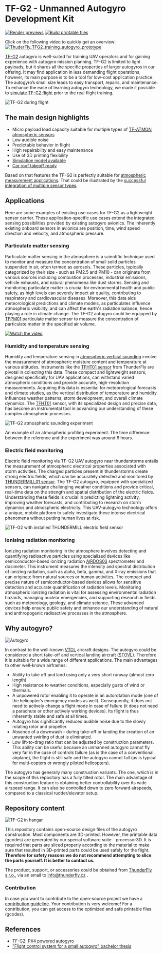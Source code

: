 # TF-G2 - Unmanned Autogyro Development Kit

[![Render previews](https://github.com/ThunderFly-aerospace/TF-G2/actions/workflows/render_previews.yml/badge.svg)](https://github.com/ThunderFly-aerospace/TF-G2/actions/workflows/render_previews.yml)
[![Build printable files](https://github.com/ThunderFly-aerospace/TF-G2/actions/workflows/printable_files.yml/badge.svg)](https://github.com/ThunderFly-aerospace/TF-G2/actions/workflows/printable_files.yml)

Click on the following video to quickly get an overview: 
[![ThuderFly_TFG2_training_autogyro_prototype](https://user-images.githubusercontent.com/5196729/144823035-37a70a1a-de21-4eb6-ab80-2aa2d4ea78db.gif)](http://www.youtube.com/watch?v=6PtS-MwnM_8)

[TF-G2](https://www.thunderfly.cz/tf-g2.html) autogyro is well-suited for training UAV operators and for gaining experience with autogyro mission planning. TF-G2 is limited to light payloads, but it shares all the specific properties of larger autogyros in our offering. It may find application in less demanding flight operations, however, its main purpose is to be a tool for low-cost application practice. The autogyro’s small size leads to easy transport, repairs, and maintenance.
To enhance the ease of learning autogyro technology, we made it possible to [simulate TF-G2 flight](https://github.com/ThunderFly-aerospace/PX4-FlightGear-Bridge) prior to the real flight training.

![TF-G2 during flight](/doc/img/TF-G2_fly_clouds.jpg)

## The main design highlights

  * Micro payload load capacity suitable for multiple types of [TF-ATMON atmospheric sensors](https://www.thunderfly.cz/tf-atmon.html)
  * Low audible noise
  * Predictable behavior in flight
  * High repairability and easy maintenance
  * Use of 3D printing flexibility
  * [Simulation model available](https://github.com/ThunderFly-aerospace/FlightGear-TF-G2)
  * [Car roof takeoff ready](https://github.com/ThunderFly-aerospace/TF-SIMPLEPLATFORM)

Based on that features the TF-G2 is perfectly suitable for [atmospheric measurement applications](https://www.thunderfly.cz/tf-atmon.html). That could be illustrated by the [successful integration of multiple sensor types](https://github.com/ThunderFly-aerospace/TFUNIPAYLOAD01). 

## Applications
Here are some examples of existing use cases for TF-G2 as a lightweight sensor carrier. These application-specific use cases extend the integrated sensing possibilities provided by existing autogyro avionics. The inherently existing onboard sensors in avionics are position, time, wind speed direction and velocity, and atmospheric pressure.

### Particulate matter sensing

Particulate matter sensing in the atmosphere is a scientific technique used to monitor and measure the concentration of small solid particles suspended in air, often termed as aerosols. These particles, typically categorized by their size - such as PM2.5 and PM10 - can originate from various sources including combustion processes, industrial emissions, vehicle exhausts, and natural phenomena like dust storms. Sensing and monitoring particulate matter is crucial for environmental health and public safety, as high levels can severely impact air quality, contributing to respiratory and cardiovascular diseases. Moreover, this data aids meteorological predictions and climate models, as particulates influence atmospheric visibility, and can affect the earth's radiation balance, hence playing a role in climate change. The TF-G2 autogyro could be equipped by [TFPM01](https://github.com/ThunderFly-aerospace/TFPM01) particulate matter sensor to measure the concentration of particulate matter in the specified air volume. 

[ ![Watch the video](https://img.youtube.com/vi/KUhktPDEi8I/hqdefault.jpg) ](https://www.youtube.com/watch?v=KUhktPDEi8I)


### Humidity and temperature sensing

Humidity and temperature sensing in [atmospheric vertical sounding](https://en.wikipedia.org/wiki/Atmospheric_sounding) involve the measurement of atmospheric moisture content and temperature at various altitudes. Instruments like the [TFHT01 sensor](https://github.com/ThunderFly-aerospace/TFHT01)  from ThunderFly are pivotal in collecting this data. These compact and lightweight sensors, designed specifically for UAV applications, can withstand varied atmospheric conditions and provide accurate, high-resolution measurements. Acquiring this data is essential for meteorological forecasts and climate studies, as the vertical distribution of temperature and humidity influences weather patterns, storm development, and overall climate dynamics. The [TFHT01](https://github.com/ThunderFly-aerospace/TFHT01) sensor, with its specialized design and precise data, has become an instrumental tool in advancing our understanding of these complex atmospheric processes.

![TF-G2 atmospheric sounding experiment](https://github.com/ThunderFly-aerospace/TFHT01/blob/TFHT01B/doc/img/TFHT_vertical_profile_measurement.png)

An example of an atmospheric profiling experiment. The time difference between the reference and the experiment was around 6 hours. 

### Electric field monitoring

Electric field monitoring via TF-G2 UAV autogyro near thunderstorms entails the measurement of atmospheric electrical properties associated with storm activities. The charged particles present in thunderstorms create strong electric fields, which can be accurately detected and monitored by [THUNDERMILL01 sensor](https://github.com/UniversalScientificTechnologies/THUNDERMILL01). The TF-G2 autogyro, equipped with specialized sensors, can navigate challenging weather conditions and provide critical, real-time data on the strength and spatial distribution of the electric fields. Understanding these fields is crucial in predicting lightning activity, improving weather forecasts, and contributing to research on storm dynamics and atmospheric electricity. This UAV-autogyro technology offers a unique, mobile platform to safely investigate these intense electrical phenomena without putting human lives at risk.

![TF-G2 with installed THUNDERMILL electric field sensor](./doc/img/TF-G2_THUNDERMILL.jpg)

### Ionising radiation monitoring

Ionizing radiation monitoring in the atmosphere involves detecting and quantifying radioactive particles using specialized devices like semiconductor-based ionizing radiation [AIRDOS03](https://www.ust.cz/UST-dosimeters/AIRDOS/#airdos03-uavdos) spectrometer and dosimeter. This instrument measures the intensity and spectral distribution of ionizing radiation, such as alpha, beta, gamma, and X-ray emissions that can originate from natural sources or human activities. The compact and precise nature of semiconductor-based devices allows for sensitive detection and accurate quantification of radiation levels. Monitoring atmospheric ionizing radiation is vital for assessing environmental radiation hazards, managing nuclear emergencies, and supporting research in fields such as meteorology, geology, and climate science. These advanced devices help ensure public safety and enhance our understanding of natural and anthropogenic radioactive processes in the atmosphere.

## Why autogyro? 

![Autogyro](https://imgs.xkcd.com/comics/autogyros.png)

In contrast to the well-known [VTOL](https://en.wikipedia.org/wiki/VTOL) aircraft designs. The autogyro could be considered a short take-off and vertical landing aircraft ([STOVL](https://en.wikipedia.org/wiki/STOVL)). Therefore it is suitable for a wide range of different applications. The main advantages to other well-known airframes: 

* Ability to take off and land using only a very short runway (almost zero length).
* High resistance to weather conditions, especially gusts of wind or thermals.
* A unpowered rotor enabling it to operate in an autorotation mode (one of the helicopter’s emergency modes as well). Consequently, it does not need to actively change a flight mode in case of failure (it does not need a parachute or other actively working devices). Its flight is thus inherently stable and safe at all times.
* Autogyro has significantly reduced audible noise due to the slowly rotating rotor and propeller. 
* Absence of a downwash - during take-off or landing the creation of an unwanted swirling of dust is eliminated.
* Low lift-to-drag ratio that can be adjusted by construction parameters. This ability can be useful because an unmanned autogyro cannot fly very far in the case of controls failure (as is the case of a conventional airplane), the flight is still safe and the autogyro cannot fall (as is typical for multi-copters or wrongly piloted helicopters).

The autogyro has generally many construction variants. The one, which is in the scope of this repository has a fully tilted rotor. The main advantage of this construction feature is obtaining better controllability over its wide airspeed range. It can also be controlled down to zero forward airspeeds, compared to a classical rudder/elevator setup.

## Repository content

![TF-G2 in hangar](./doc/img/TF-G2_hangar.png)

This repository contains open-source design files of the autogyro construction. Most components are 3D-printed. However, the printable data (gcodes) are generated by our special software suite - processor3D. It is required that parts are sliced properly according to the material to make sure that resulted in 3D-printed parts could be used safely for the flight. **Therefore for safety reasons we do not recommend attempting to slice the parts yourself. It is better to contact us.**

The product, support, or accessories could be obtained from [ThunderFly s.r.o.](https://www.thunderfly.cz/), via an email to info@thunderfly.cz .

### Contribution

In case you want to contribute to the open-source project we have a [contribution guideline](https://github.com/ThunderFly-aerospace/TF-G2/blob/4s/CONTRIBUTING.md). Your contribution is very welcome! For a contribution, you can get access to the optimized and safe printable files (gcodes).

## References 

* [TF-G2: PX4 powered autogyro](https://static.sched.com/hosted_files/px4summit2021/ca/TF-G2%20PX4%20powered%20autogyro.pdf)
* ["Flight control system for a small autogyro" bachelor thesis](https://dspace.cvut.cz/handle/10467/101004)
